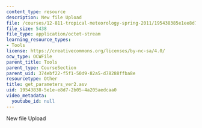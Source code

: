 ```yaml
---
content_type: resource
description: New file Upload
file: /courses/12-811-tropical-meteorology-spring-2011/195438385e1ee8d72b054a205aedcaa0_get_parameters_ver2.asv
file_size: 5438
file_type: application/octet-stream
learning_resource_types:
- Tools
license: https://creativecommons.org/licenses/by-nc-sa/4.0/
ocw_type: OCWFile
parent_title: Tools
parent_type: CourseSection
parent_uid: 374ebf22-f5f1-50d9-82a5-d78288ffba8e
resourcetype: Other
title: get_parameters_ver2.asv
uid: 19543838-5e1e-e8d7-2b05-4a205aedcaa0
video_metadata:
  youtube_id: null
---
```

New file Upload